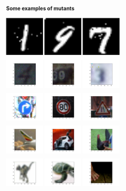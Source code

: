 #### Some examples of mutants

<img align="center" src="mnist_1.png" width="100"> <img align="center" src="mnist_2.png" width="100"> <img align="center" src="mnist_3.png" width="100">

<img align="center" src="svhn_1.png" width="100"> <img align="center" src="svhn_2.png" width="100"> <img align="center" src="svhn_3.png" width="100">

<img align="center" src="traffic_1.png" width="100"> <img align="center" src="traffic_2.png" width="100"> <img align="center" src="traffic_3.png" width="100">

<img align="center" src="cifar10_1.png" width="100"> <img align="center" src="cifar10_2.png" width="100"> <img align="center" src="cifar10_3.png" width="100">

<img align="center" src="cifar100_1.png" width="100"> <img align="center" src="cifar100_2.png" width="100"> <img align="center" src="cifar100_3.png" width="100">
